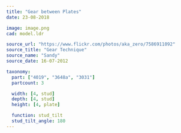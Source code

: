 ```yaml
---
title: "Gear between Plates"
date: 23-08-2018

image: image.png
cad: model.ldr

source_url: "https://www.flickr.com/photos/aka_zero/7586911092"
source_title: "Gear Technique"
source_name: "Sandy"
source_date: 16-07-2012

taxonomy:
  part: ["4019", "3648a", "3031"]
  partcount: 3

  width: [4, stud]
  depth: [4, stud]
  height: [4, plate]

  function: stud_tilt
  stud_tilt_angle: 180
---
```

